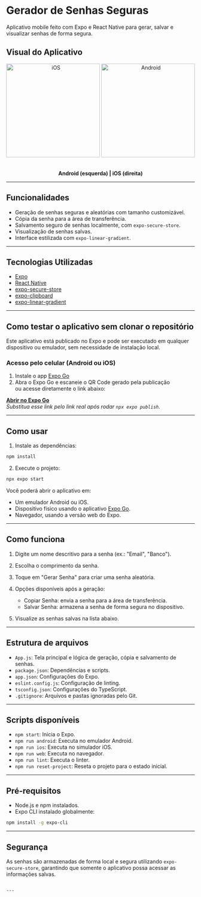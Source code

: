 
# Gerador de Senhas Seguras

Aplicativo mobile feito com Expo e React Native para gerar, salvar e visualizar senhas de forma segura.

## Visual do Aplicativo

<p align="center">
  <img src="https://github.com/user-attachments/assets/afe757e0-9613-4888-a42c-a72c012c5aec" alt="iOS" width="250"/>
  <img src="https://github.com/user-attachments/assets/844e44ab-1833-4858-aa0d-2e7c48276d9b" alt="Android" width="250"/>
  &nbsp;&nbsp;&nbsp;
</p>

<p align="center">
  <b>Android (esquerda) | iOS (direita)</b>
</p>

---

## Funcionalidades

- Geração de senhas seguras e aleatórias com tamanho customizável.
- Cópia da senha para a área de transferência.
- Salvamento seguro de senhas localmente, com `expo-secure-store`.
- Visualização de senhas salvas.
- Interface estilizada com `expo-linear-gradient`.

---

## Tecnologias Utilizadas

- [Expo](https://expo.dev/)
- [React Native](https://reactnative.dev/)
- [expo-secure-store](https://docs.expo.dev/versions/latest/sdk/securestore/)
- [expo-clipboard](https://docs.expo.dev/versions/latest/sdk/clipboard/)
- [expo-linear-gradient](https://docs.expo.dev/versions/latest/sdk/linear-gradient/)

---

## Como testar o aplicativo sem clonar o repositório

Este aplicativo está publicado no Expo e pode ser executado em qualquer dispositivo ou emulador, sem necessidade de instalação local.

### Acesso pelo celular (Android ou iOS)

1. Instale o app [Expo Go](https://expo.dev/go)
2. Abra o Expo Go e escaneie o QR Code gerado pela publicação  
   ou acesse diretamente o link abaixo:

**[Abrir no Expo Go](https://expo.dev/@SEU_USUARIO/SEU_APP)**  
*Substitua esse link pelo link real após rodar `npx expo publish`.*

---

## Como usar

1. Instale as dependências:

```bash
npm install
````

2. Execute o projeto:

```bash
npx expo start
```

Você poderá abrir o aplicativo em:

* Um emulador Android ou iOS.
* Dispositivo físico usando o aplicativo [Expo Go](https://expo.dev/go).
* Navegador, usando a versão web do Expo.

---

## Como funciona

1. Digite um nome descritivo para a senha (ex.: "Email", "Banco").
2. Escolha o comprimento da senha.
3. Toque em "Gerar Senha" para criar uma senha aleatória.
4. Opções disponíveis após a geração:

   * Copiar Senha: envia a senha para a área de transferência.
   * Salvar Senha: armazena a senha de forma segura no dispositivo.
5. Visualize as senhas salvas na lista abaixo.

---

## Estrutura de arquivos

* `App.js`: Tela principal e lógica de geração, cópia e salvamento de senhas.
* `package.json`: Dependências e scripts.
* `app.json`: Configurações do Expo.
* `eslint.config.js`: Configuração de linting.
* `tsconfig.json`: Configurações do TypeScript.
* `.gitignore`: Arquivos e pastas ignoradas pelo Git.

---

## Scripts disponíveis

* `npm start`: Inicia o Expo.
* `npm run android`: Executa no emulador Android.
* `npm run ios`: Executa no simulador iOS.
* `npm run web`: Executa no navegador.
* `npm run lint`: Executa o linter.
* `npm run reset-project`: Reseta o projeto para o estado inicial.

---

## Pré-requisitos

* Node.js e npm instalados.
* Expo CLI instalado globalmente:

```bash
npm install -g expo-cli
```

---

## Segurança

As senhas são armazenadas de forma local e segura utilizando `expo-secure-store`, garantindo que somente o aplicativo possa acessar as informações salvas.

```

---


